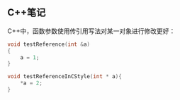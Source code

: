 ## C++笔记

C++中，函数参数使用传引用写法对某一对象进行修改更好：
```cpp
void testReference(int &a)
{
    a = 1;
}

void testReferenceInCStyle(int * a){
    *a = 2;
}
```
